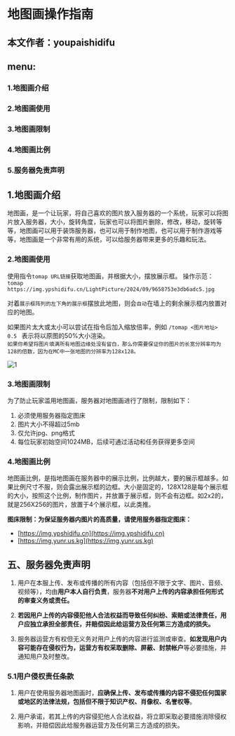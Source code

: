 # 地图画操作指南
## 本文作者：youpaishidifu
## menu:
### 1.地图画介绍
### 2.地图画使用
### 3.地图画限制
### 4.地图画比例
### 5.服务器免责声明

## 1.地图画介绍
地图画，是一个让玩家，将自己喜欢的图片放入服务器的一个系统，玩家可以将图片放入服务器，大小，旋转角度，玩家也可以将图片删除，修改，移动，旋转等等，地图画可以用于装饰服务器，也可以用于制作地图，也可以用于制作游戏等等，地图画是一个非常有用的系统，可以给服务器带来更多的乐趣和玩法。

### 2.地图画使用
使用指令`tomap URL链接`获取地图画，并根据大小，摆放展示框。 操作示范：` tomap https://img.ypshidifu.cn/LightPicture/2024/09/9658753e3db6adc5.jpg`

对着`展示框阵列的左下角的展示框`摆放此地图，则会`自动`在墙上的剩余展示框内放置对应的地图。

如果图片太大或太小可以尝试在指令后加入缩放倍率，例如 `/tomap <图片地址> 0.5 ` 表示将以原图的50%大小渲染。<br>
`如果你希望将图片填满所有地图边缘处没有留白，那么你需要保证你的图片的长宽分辨率均为128的倍数，因为在MC中一张地图的分辨率为128x128。`

![1](https://img.yunr.us.kg/api/cfile/AgACAgUAAyEGAASO2xA4AAMIZvJ2XnpxDEl_XjMw8PjB7j1dOcIAAqnAMRuUYZBXPQNMz1E1j6cBAAMCAAN4AAM2BA)

### 3.地图画限制
为了防止玩家滥用地图画，服务器对地图画进行了限制，限制如下：
1. 必须使用服务器指定图床
2. 图片大小不得超过5mb
3. 仅允许jpg、png格式
4. 每位玩家初始空间1024MB，后续可通过活动和任务获得更多空间

### 4.地图画比例
地图画比例，是指地图画在服务器中的展示比例，比例越大，要的展示框越多。如果比例尺寸不服，则会露出展示框的边框。大小是固定的，128X128是每个展示框的大小，按照这个比例，制作图片，并放置于展示框，则不会有边框。如2x2的，就是256X256的图片，放置于4个展示框，以此类推。



**图床限制：为保证服务器内图片的高质量，请使用服务器指定图床：**
- [https://img.ypshidifu.cn](https://img.ypshidifu.cn)
- [https://img.yunr.us.kg](https://img.yunr.us.kg)

## 五、服务器免责声明

1. 用户在本服上传、发布或传播的所有内容（包括但不限于文字、图片、音频、视频等），均由**用户本人自行负责**，服务器**不对用户上传的内容承担任何形式的审查义务或责任。**

2. **若因用户上传的内容侵犯他人合法权益而导致任何纠纷、索赔或法律责任，用户应独立承担全部责任，并赔偿因此给运营方及任何第三方造成的损失。**

3. 服务器运营方有权但无义务对用户上传的内容进行监测或审查。**如发现用户内容可能存在侵权行为，运营方有权采取删除、屏蔽、封禁帐户**等必要措施，并通知用户及时整改。

### 5.1用户侵权责任条款

1. 用户在使用服务器地图画时，**应确保上传、发布或传播的内容不侵犯任何国家或地区的法律法规，包括但不限于知识产权、肖像权、名誉权等**。

2. 用户承诺，若其上传的内容侵犯他人合法权益，将立即采取必要措施消除侵权影响，并赔偿因此给服务器运营方及任何第三方造成的损失。

